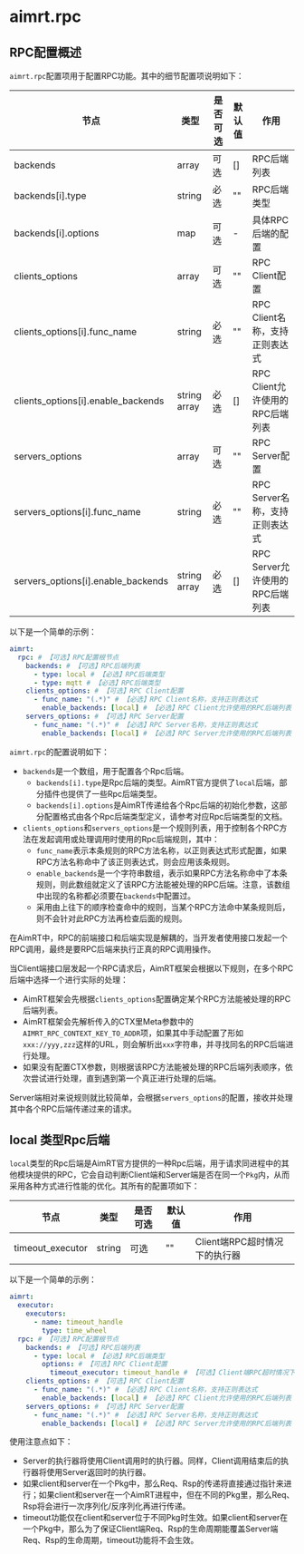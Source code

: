 # aimrt.rpc


## RPC配置概述

`aimrt.rpc`配置项用于配置RPC功能。其中的细节配置项说明如下：


| 节点                                | 类型      | 是否可选| 默认值 | 作用 |
| ----                                | ----      | ----  | ----  | ---- |
| backends                            | array     | 可选  | []    | RPC后端列表 |
| backends[i].type                    | string    | 必选  | ""    | RPC后端类型 |
| backends[i].options                 | map       | 可选  | -     | 具体RPC后端的配置 |
| clients_options                     | array     | 可选  | ""    | RPC Client配置 |
| clients_options[i].func_name        | string    | 必选  | ""    | RPC Client名称，支持正则表达式 |
| clients_options[i].enable_backends  | string array | 必选  | [] | RPC Client允许使用的RPC后端列表 |
| servers_options                     | array     | 可选  | ""    | RPC Server配置 |
| servers_options[i].func_name        | string    | 必选  | ""    | RPC Server名称，支持正则表达式 |
| servers_options[i].enable_backends  | string array | 必选  | [] | RPC Server允许使用的RPC后端列表 |


以下是一个简单的示例：
```yaml
aimrt:
  rpc: # 【可选】RPC配置根节点
    backends: # 【可选】RPC后端列表
      - type: local # 【必选】RPC后端类型
      - type: mqtt # 【必选】RPC后端类型
    clients_options: # 【可选】RPC Client配置
      - func_name: "(.*)" # 【必选】RPC Client名称，支持正则表达式
        enable_backends: [local] # 【必选】RPC Client允许使用的RPC后端列表
    servers_options: # 【可选】RPC Server配置
      - func_name: "(.*)" # 【必选】RPC Server名称，支持正则表达式
        enable_backends: [local] # 【必选】RPC Server允许使用的RPC后端列表
```



`aimrt.rpc`的配置说明如下：
- `backends`是一个数组，用于配置各个Rpc后端。
  - `backends[i].type`是Rpc后端的类型。AimRT官方提供了`local`后端，部分插件也提供了一些Rpc后端类型。
  - `backends[i].options`是AimRT传递给各个Rpc后端的初始化参数，这部分配置格式由各个Rpc后端类型定义，请参考对应Rpc后端类型的文档。
- `clients_options`和`servers_options`是一个规则列表，用于控制各个RPC方法在发起调用或处理调用时使用的Rpc后端规则，其中：
  - `func_name`表示本条规则的RPC方法名称，以正则表达式形式配置，如果RPC方法名称命中了该正则表达式，则会应用该条规则。
  - `enable_backends`是一个字符串数组，表示如果RPC方法名称命中了本条规则，则此数组就定义了该RPC方法能被处理的RPC后端。注意，该数组中出现的名称都必须要在`backends`中配置过。
  - 采用由上往下的顺序检查命中的规则，当某个RPC方法命中某条规则后，则不会针对此RPC方法再检查后面的规则。


在AimRT中，RPC的前端接口和后端实现是解耦的，当开发者使用接口发起一个RPC调用，最终是要RPC后端来执行正真的RPC调用操作。

当Client端接口层发起一个RPC请求后，AimRT框架会根据以下规则，在多个RPC后端中选择一个进行实际的处理：
- AimRT框架会先根据`clients_options`配置确定某个RPC方法能被处理的RPC后端列表。
- AimRT框架会先解析传入的CTX里Meta参数中的`AIMRT_RPC_CONTEXT_KEY_TO_ADDR`项，如果其中手动配置了形如`xxx://yyy,zzz`这样的URL，则会解析出`xxx`字符串，并寻找同名的RPC后端进行处理。
- 如果没有配置CTX参数，则根据该RPC方法能被处理的RPC后端列表顺序，依次尝试进行处理，直到遇到第一个真正进行处理的后端。

Server端相对来说规则就比较简单，会根据`servers_options`的配置，接收并处理其中各个RPC后端传递过来的请求。



## local 类型Rpc后端


`local`类型的Rpc后端是AimRT官方提供的一种Rpc后端，用于请求同进程中的其他模块提供的RPC，它会自动判断Client端和Server端是否在同一个`Pkg`内，从而采用各种方式进行性能的优化。其所有的配置项如下：


| 节点                          | 类型      | 是否可选| 默认值 | 作用 |
| ----                          | ----      | ----  | ----  | ---- |
| timeout_executor              | string    | 可选  | ""    | Client端RPC超时情况下的执行器 |


以下是一个简单的示例：
```yaml
aimrt:
  executor:
    executors:
      - name: timeout_handle
        type: time_wheel
  rpc: # 【可选】RPC配置根节点
    backends: # 【可选】RPC后端列表
      - type: local # 【必选】RPC后端类型
        options: # 【可选】RPC Client配置
          timeout_executor: timeout_handle # 【可选】Client端RPC超时情况下的执行器
    clients_options: # 【可选】RPC Client配置
      - func_name: "(.*)" # 【必选】RPC Client名称，支持正则表达式
        enable_backends: [local] # 【必选】RPC Client允许使用的RPC后端列表
    servers_options: # 【可选】RPC Server配置
      - func_name: "(.*)" # 【必选】RPC Server名称，支持正则表达式
        enable_backends: [local] # 【必选】RPC Server允许使用的RPC后端列表
```

使用注意点如下：
- Server的执行器将使用Client调用时的执行器。同样，Client调用结束后的执行器将使用Server返回时的执行器。
- 如果client和server在一个Pkg中，那么Req、Rsp的传递将直接通过指针来进行；如果client和server在一个AimRT进程中，但在不同的Pkg里，那么Req、Rsp将会进行一次序列化/反序列化再进行传递。
- timeout功能仅在client和server位于不同Pkg时生效。如果client和server在一个Pkg中，那么为了保证Client端Req、Rsp的生命周期能覆盖Server端Req、Rsp的生命周期，timeout功能将不会生效。


